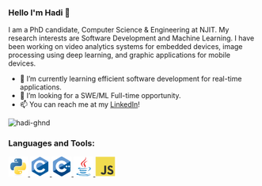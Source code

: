 ### Hello I'm Hadi 👋

I am a PhD candidate, Computer Science & Engineering at NJIT. My research interests are Software Development and Machine Learning. I have been working on video analytics systems for embedded devices, image processing using deep learning, and graphic applications for mobile devices.

- 🌱 I’m currently learning efficient software development for real-time applications.
- 👯 I’m looking for a SWE/ML Full-time opportunity.
- 📫 You can reach me at my <a href="https://www.linkedin.com/in/hg20/">LinkedIn</a>!

<p align="left"> <img src="https://komarev.com/ghpvc/?username=hadi-ghnd&label=Profile%20views&color=0e75b6&style=flat" alt="hadi-ghnd" /> </p>

<!-- <p align="left"> <a href="https://twitter.com/ghahremannezhad" target="blank"><img src="https://img.shields.io/twitter/follow/ghahremannezhad?logo=twitter&style=for-the-badge" alt="ghahremannezhad" /></a> </p> -->

<h3 align="left">Languages and Tools:</h3>
<p align="left">
 <a href="https://www.python.org" target="_blank"> <img src="https://raw.githubusercontent.com/devicons/devicon/master/icons/python/python-original.svg" alt="python" width="40" height="40"/> </a> 
 <a href="https://www.cprogramming.com/" target="_blank"> <img src="https://raw.githubusercontent.com/devicons/devicon/master/icons/c/c-original.svg" alt="c" width="40" height="40"/> </a>
 <a href="https://www.w3schools.com/cpp/" target="_blank"> <img src="https://raw.githubusercontent.com/devicons/devicon/master/icons/cplusplus/cplusplus-original.svg" alt="cplusplus" width="40" height="40"/> </a>
 <a href="https://www.java.com" target="_blank"> <img src="https://raw.githubusercontent.com/devicons/devicon/master/icons/java/java-original.svg" alt="java" width="40" height="40"/> </a> <a href="https://developer.mozilla.org/en-US/docs/Web/JavaScript" target="_blank">
 <img src="https://raw.githubusercontent.com/devicons/devicon/master/icons/javascript/javascript-original.svg" alt="javascript" width="40" height="40"/> </a>
</p>


